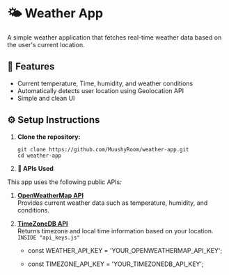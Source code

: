 # 🌤️ Weather App

A simple weather application that fetches real-time weather data based on the user's current location.

## 🚀 Features

- Current temperature, Time, humidity, and weather conditions
- Automatically detects user location using Geolocation API
- Simple and clean UI

## ⚙️ Setup Instructions

1. **Clone the repository:**


   ```
   git clone https://github.com/MuushyRoom/weather-app.git
   cd weather-app
   ```

2. **🔌 APIs Used**
   
This app uses the following public APIs:

1. **[OpenWeatherMap API](https://openweathermap.org/)**  
   Provides current weather data such as temperature, humidity, and conditions.

2. **[TimeZoneDB API](https://timezonedb.com/)**  
   Returns timezone and local time information based on your location.
      ```INSIDE "api_keys.js"```
   - const WEATHER_API_KEY = 'YOUR_OPENWEATHERMAP_API_KEY';
     
   - const TIMEZONE_API_KEY = 'YOUR_TIMEZONEDB_API_KEY';
  
